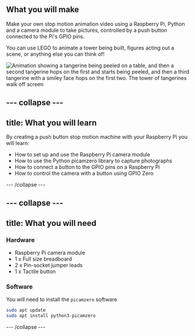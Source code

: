 ## What you will make

Make your own stop motion animation video using a Raspberry Pi, Python and a camera module to take pictures, controlled by a push button connected to the Pi's GPIO pins.

You can use LEGO to animate a tower being built, figures acting out a scene, or anything else you can think of!

![Animation showing a tangerine being peeled on a table, and then a second tangerine hops on the first and starts being peeled, and then a third tangerine with a smiley face hops on the first two. The tower of tangerines walk off screen](images/showcase.gif)

--- collapse ---
---
title: What you will learn
---

By creating a push button stop motion machine with your Raspberry Pi you will learn:

- How to set up and use the Raspberry Pi camera module
- How to use the Python picamzero library to capture photographs
- How to connect a button to the GPIO pins on a Raspberry Pi
- How to control the camera with a button using GPIO Zero

--- /collapse ---

--- collapse ---
---
title: What you will need
---

### Hardware

* Raspberry Pi camera module
* 1 x Full size breadboard
* 2 x Pin-socket jumper leads
* 1 x Tactile button

### Software

You will need to install the `picamzero` software

```bash
sudo apt update
sudo apt install python3-picamzero
```

--- /collapse ---


